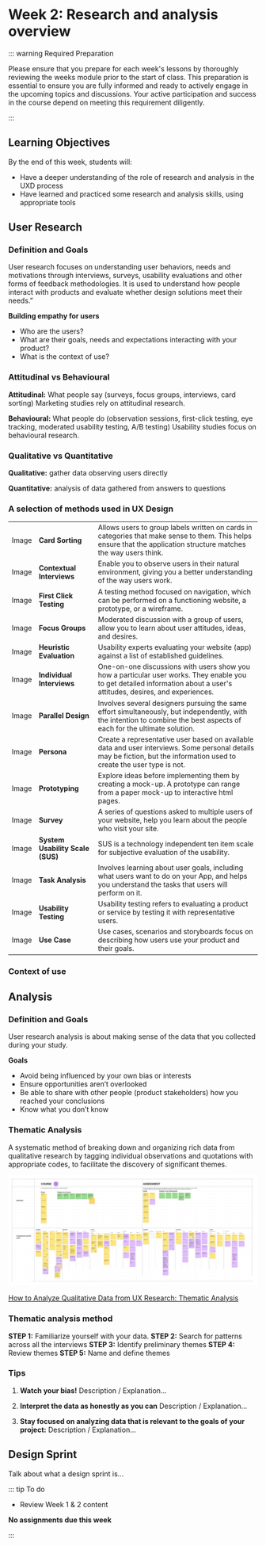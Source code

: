 # Week 2: Research and analysis overview

::: warning Required Preparation

Please ensure that you prepare for each week's lessons by thoroughly reviewing the weeks module prior to the start of class. This preparation is essential to ensure you are fully informed and ready to actively engage in the upcoming topics and discussions. Your active participation and success in the course depend on meeting this requirement diligently.

:::

## Learning Objectives

By the end of this week, students will:

- Have a deeper understanding of the role of research and analysis in the UXD process
- Have learned and practiced some research and analysis skills, using appropriate tools

## User Research

### Definition and Goals

User research focuses on understanding user behaviors, needs and motivations through interviews, surveys, usability evaluations and other forms of feedback methodologies. It is used to understand how people interact with products and evaluate whether design solutions meet their needs.”

**Building empathy for users**

- Who are the users?
- What are their goals, needs and expectations interacting with your product?
- What is the context of use?

### Attitudinal vs Behavioural

**Attitudinal:** What people say (surveys, focus groups, interviews, card sorting) Marketing studies rely on attitudinal research.

**Behavioural:** What people do (observation sessions, first-click testing, eye tracking, moderated usability testing, A/B testing) Usability studies focus on behavioural research.

### Qualitative vs Quantitative

**Qualitative:** gather data observing users directly

**Quantitative:** analysis of data gathered from answers to questions

### A selection of methods used in UX Design

<Badge type="error" text="In progress" />

|       |                                  |                                                                                                                                                                          |
| ----- | -------------------------------- | ------------------------------------------------------------------------------------------------------------------------------------------------------------------------ |
| Image | **Card Sorting**                 | Allows users to group labels written on cards in categories that make sense to them. This helps ensure that the application structure matches the way users think.       |
| Image | **Contextual Interviews**        | Enable you to observe users in their natural environment, giving you a better understanding of the way users work.                                                       |
| Image | **First Click Testing**          | A testing method focused on navigation, which can be performed on a functioning website, a prototype, or a wireframe.                                                    |
| Image | **Focus Groups**                 | Moderated discussion with a group of users, allow you to learn about user attitudes, ideas, and desires.                                                                 |
| Image | **Heuristic Evaluation**         | Usability experts evaluating your website (app) against a list of established guidelines.                                                                                |
| Image | **Individual Interviews**        | One-on-one discussions with users show you how a particular user works. They enable you to get detailed information about a user's attitudes, desires, and experiences.  |
| Image | **Parallel Design**              | Involves several designers pursuing the same effort simultaneously, but independently, with the intention to combine the best aspects of each for the ultimate solution. |
| Image | **Persona**                      | Create a representative user based on available data and user interviews. Some personal details may be fiction, but the information used to create the user type is not. |
| Image | **Prototyping**                  | Explore ideas before implementing them by creating a mock-up. A prototype can range from a paper mock-up to interactive html pages.                                      |
| Image | **Survey**                       | A series of questions asked to multiple users of your website, help you learn about the people who visit your site.                                                      |
| Image | **System Usability Scale (SUS)** | SUS is a technology independent ten item scale for subjective evaluation of the usability.                                                                               |
| Image | **Task Analysis**                | Involves learning about user goals, including what users want to do on your App, and helps you understand the tasks that users will perform on it.                       |
| Image | **Usability Testing**            | Usability testing refers to evaluating a product or service by testing it with representative users.                                                                     |
| Image | **Use Case**                     | Use cases, scenarios and storyboards focus on describing how users use your product and their goals.                                                                     |

### Context of use

<Badge type="error" text="In progress" />

## Analysis

### Definition and Goals

User research analysis is about making sense of the data that you collected during your study.

**Goals**

- Avoid being influenced by your own bias or interests
- Ensure opportunities aren’t overlooked
- Be able to share with other people (product stakeholders) how you reached your conclusions
- Know what you don’t know

### Thematic Analysis

A systematic method of breaking down and organizing rich data from qualitative research by tagging individual observations and quotations with appropriate codes, to facilitate the discovery of significant themes.

![Thematic Analysis](./thematic-analysis.png)

[How to Analyze Qualitative Data from UX Research: Thematic Analysis](https://www.nngroup.com/articles/thematic-analysis/)

### Thematic analysis method

**STEP 1:** Familiarize yourself with your data.
**STEP 2:** Search for patterns across all the interviews
**STEP 3:** Identify preliminary themes
**STEP 4:** Review themes
**STEP 5:** Name and define themes

<YouTube
  title="Affinity Diagramming: Collaborate, Sort and Prioritize UX Ideas"
  url="https://www.youtube.com/embed/C4nYxZxteJY?si=NbBtZryz6-4hRw60"
/>

### Tips

1. **Watch your bias!**
   Description / Explanation...

2. **Interpret the data as honestly as you can**
   Description / Explanation...

3. **Stay focused on analyzing data that is relevant to the goals of your project:**
   Description / Explanation...

## Design Sprint

Talk about what a design sprint is...

<YouTube
  title="Sprint: Monday"
  url="https://www.youtube.com/embed/7zOBMxRYJ7I?si=zS_Zc71nAHezNsfY"
/>

::: tip To do

- Review Week 1 & 2 content

**No assignments due this week**

:::
